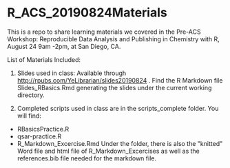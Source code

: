 # R_ACS_20190824Materials

This is a repo to share learning materials we covered in the Pre-ACS Workshop: Reproducible Data Analysis and Publishing in Chemistry with R, August 24 9am -2pm, at San Diego, CA.

List of Materials Included:

1. Slides used in class: Available through http://rpubs.com/YeLibrarian/slides20190824 . Find the R Markdown file Slides_RBasics.Rmd generating the slides under the current working directory. 

2. Completed scripts used in class are in the scripts_complete folder. You will find:
  - RBasicsPractice.R 
  - qsar-practice.R 
  - R_Markdown_Excercise.Rmd 
  Under the folder, there is also the "knitted" Word file and html file of R_Markdown_Excercises as well as the references.bib file needed for the markdown file. 
